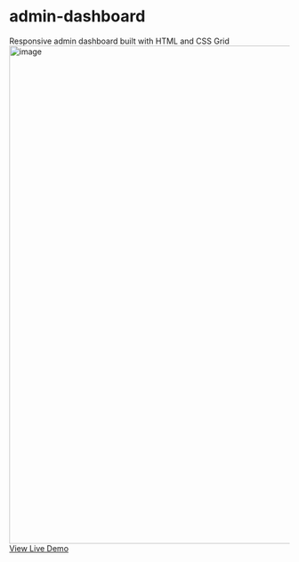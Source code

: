 # admin-dashboard
Responsive admin dashboard built with HTML and CSS Grid
<img width="1911" height="896" alt="image" src="https://github.com/user-attachments/assets/33aec034-857d-45c7-8fcc-78c68a4f3d1e" />
[View Live Demo](https://aesco1.github.io/admin-dashboard)
